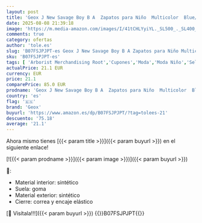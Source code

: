 ```yaml
---
layout: post
title: 'Geox J New Savage Boy B A  Zapatos para Niño  Multicolor  Blue/Dk Grey   41 EU'
date: 2025-08-08 21:39:18
image: 'https://m.media-amazon.com/images/I/41tCHLYyiYL._SL500_._SL400_.jpg'
comments: true
category: ofertas
author: 'tole.es'
slug: 'B07FSJPJPT-es Geox J New Savage Boy B A Zapatos para Niño Multicolor...'
sku: 'B07FSJPJPT-es'
tags: [ 'Arborist Merchandising Root','Cupones','Moda','Moda Niño','Selecciones de moda que son tendencia esta semana','Self Service','Special Features Stores','Zapatillas casual para niño','Zapatillas deportivas y de moda para niños','Zapatos de niño','c8538d25-3af9-48d3-aeff-5f3ce5572a36_0','c8538d25-3af9-48d3-aeff-5f3ce5572a36_3301','c8538d25-3af9-48d3-aeff-5f3ce5572a36_7901','geox','zapatos','🇪🇸', ]
actualPrice: 21.1 EUR
currency: EUR
price: 21.1
comparePrice: 85.0 EUR
prodname: 'Geox J New Savage Boy B A  Zapatos para Niño  Multicolor  Blue/Dk Grey   41 EU'
country: 'es'
flag: '🇪🇸'
brand: 'Geox'
buyurl: 'https://www.amazon.es/dp/B07FSJPJPT/?tag=tolees-21'
descuento: '75.18'
average: '21.1'
---
```


Ahora mismo tienes [{{< param title >}}]({{< param buyurl >}}) en el siguiente enlace!

[![{{< param prodname >}}]({{< param image >}})]({{< param buyurl >}})

🔎:

- Material interior: sintético
- Suela: goma
- Material exterior: sintético
- Cierre: correa y encaje elástico

[🛒 Visítala!!!]({{< param buyurl >}})
{{<world>}}B07FSJPJPT{{</world>}}
